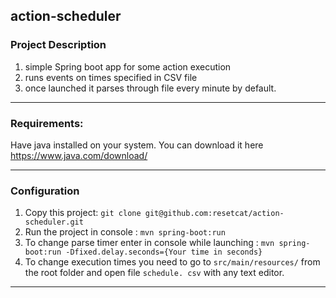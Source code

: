  action-scheduler
---
### Project Description
1. simple Spring boot app for some action execution
2. runs events on times specified in CSV file
3. once launched it parses through file every minute by default.
---
### Requirements:
Have java installed on your system. You can download it here https://www.java.com/download/

---
### Configuration
1. Copy this project: `git clone git@github.com:resetcat/action-scheduler.git`<br />
2. Run the project in console : `mvn spring-boot:run`
3. To change parse timer enter in console while launching :
`mvn spring-boot:run -Dfixed.delay.seconds={Your time in seconds}`
4. To change execution times you need to go to `src/main/resources/` from the root folder and open file `schedule.
   csv` with any text editor.
---
